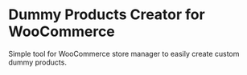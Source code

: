 # Dummy Products Creator for WooCommerce
Simple tool for WooCommerce store manager to easily create custom dummy products.
